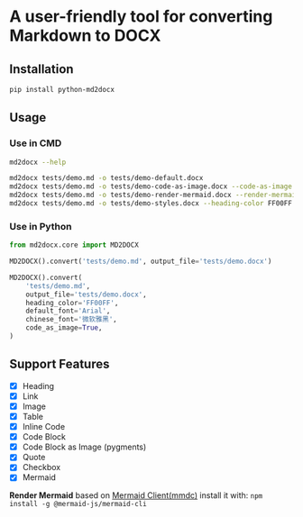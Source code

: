 # A user-friendly tool for converting Markdown to DOCX

## Installation

```bash
pip install python-md2docx
```

## Usage

### Use in CMD

```bash
md2docx --help

md2docx tests/demo.md -o tests/demo-default.docx
md2docx tests/demo.md -o tests/demo-code-as-image.docx --code-as-image
md2docx tests/demo.md -o tests/demo-render-mermaid.docx --render-mermaid 
md2docx tests/demo.md -o tests/demo-styles.docx --heading-color FF00FF --default-font Arial --chinese-font 微软雅黑
```

### Use in Python

```python
from md2docx.core import MD2DOCX

MD2DOCX().convert('tests/demo.md', output_file='tests/demo.docx')

MD2DOCX().convert(
    'tests/demo.md',
    output_file='tests/demo.docx',
    heading_color='FF00FF',
    default_font='Arial',
    chinese_font='微软雅黑',
    code_as_image=True,
)
```

## Support Features
- [x] Heading
- [x] Link
- [x] Image
- [x] Table
- [x] Inline Code
- [x] Code Block
- [x] Code Block as Image (pygments)
- [x] Quote
- [x] Checkbox
- [x] Mermaid

**Render Mermaid** based on [Mermaid Client(mmdc)](https://github.com/mermaid-js/mermaid-cli)
install it with: `npm install -g @mermaid-js/mermaid-cli`
